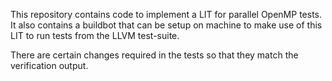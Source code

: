 This repository contains code to implement a LIT for parallel OpenMP tests.
It also contains a buildbot that can be setup on machine to make use of this LIT to run tests from the LLVM test-suite.

There are certain changes required in the tests so that they match the verification output.
